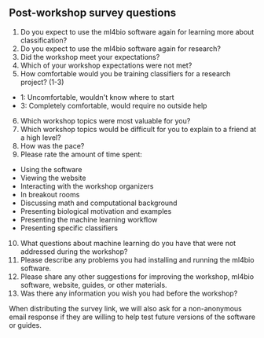 ## Post-workshop survey questions

1. Do you expect to use the ml4bio software again for learning more about classification?
2. Do you expect to use the ml4bio software again for research?
3. Did the workshop meet your expectations?
4. Which of your workshop expectations were not met?
5. How comfortable would you be training classifiers for a research project? (1-3)
- 1: Uncomfortable, wouldn't know where to start
- 3: Completely comfortable, would require no outside help
6. Which workshop topics were most valuable for you?
7. Which workshop topics would be difficult for you to explain to a friend at a high level?
9. How was the pace?
9. Please rate the amount of time spent:
 - Using the software
 - Viewing the website
 - Interacting with the workshop organizers
 - In breakout rooms
 - Discussing math and computational background
 - Presenting biological motivation and examples
 - Presenting the machine learning workflow
 - Presenting specific classifiers
10. What questions about machine learning do you have that were not addressed during the workshop?
11. Please describe any problems you had installing and running the ml4bio software.
12. Please share any other suggestions for improving the workshop, ml4bio software, website, guides, or other materials.
13. Was there any information you wish you had before the workshop?

When distributing the survey link, we will also ask for a non-anonymous email response if they are willing to help test future versions of the software or guides.
